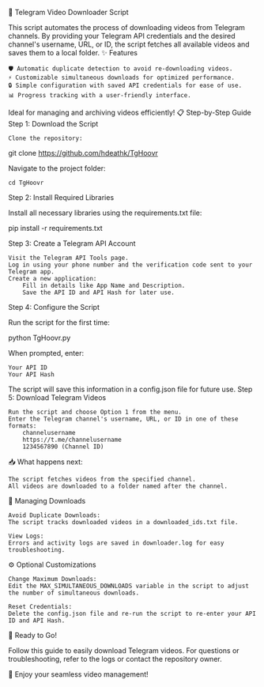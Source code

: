 🎥 Telegram Video Downloader Script

This script automates the process of downloading videos from Telegram channels. By providing your Telegram API credentials and the desired channel's username, URL, or ID, the script fetches all available videos and saves them to a local folder.
✨ Features

    🛡️ Automatic duplicate detection to avoid re-downloading videos.
    ⚡ Customizable simultaneous downloads for optimized performance.
    🔒 Simple configuration with saved API credentials for ease of use.
    📊 Progress tracking with a user-friendly interface.

Ideal for managing and archiving videos efficiently!
📋 Step-by-Step Guide
Step 1: Download the Script

    Clone the repository:

git clone https://github.com/hdeathk/TgHoovr

Navigate to the project folder:

    cd TgHoovr

Step 2: Install Required Libraries

Install all necessary libraries using the requirements.txt file:

pip install -r requirements.txt

Step 3: Create a Telegram API Account

    Visit the Telegram API Tools page.
    Log in using your phone number and the verification code sent to your Telegram app.
    Create a new application:
        Fill in details like App Name and Description.
        Save the API ID and API Hash for later use.

Step 4: Configure the Script

Run the script for the first time:

python TgHoovr.py

When prompted, enter:

    Your API ID
    Your API Hash

The script will save this information in a config.json file for future use.
Step 5: Download Telegram Videos

    Run the script and choose Option 1 from the menu.
    Enter the Telegram channel's username, URL, or ID in one of these formats:
        channelusername
        https://t.me/channelusername
        1234567890 (Channel ID)

📥 What happens next:

    The script fetches videos from the specified channel.
    All videos are downloaded to a folder named after the channel.

🔧 Managing Downloads

    Avoid Duplicate Downloads:
    The script tracks downloaded videos in a downloaded_ids.txt file.

    View Logs:
    Errors and activity logs are saved in downloader.log for easy troubleshooting.

⚙️ Optional Customizations

    Change Maximum Downloads:
    Edit the MAX_SIMULTANEOUS_DOWNLOADS variable in the script to adjust the number of simultaneous downloads.

    Reset Credentials:
    Delete the config.json file and re-run the script to re-enter your API ID and API Hash.

🚀 Ready to Go!

Follow this guide to easily download Telegram videos. For questions or troubleshooting, refer to the logs or contact the repository owner.

🎉 Enjoy your seamless video management!
